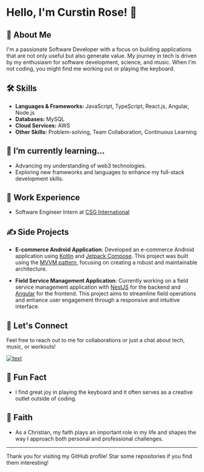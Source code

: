 # Hello, I'm Curstin Rose! 👋

## 🚀 About Me
I'm a passionate Software Developer with a focus on building applications that are not only useful but also generate value. My journey in tech is driven by my enthusiasm for software development, science, and music. When I'm not coding, you might find me working out or playing the keyboard.

## 🛠 Skills
- **Languages & Frameworks:** JavaScript, TypeScript, React.js, Angular, Node.js
- **Databases:** MySQL
- **Cloud Services:** AWS
- **Other Skills:** Problem-solving, Team Collaboration, Continuous Learning

## 🌱 I’m currently learning...
- Advancing my understanding of web3 technologies.
- Exploring new frameworks and languages to enhance my full-stack development skills.

## 💼 Work Experience
- Software Engineer Intern at [CSG International](https://www.csgi.com/)

## ✍ Side Projects
- **E-commerce Android Application**: Developed an e-commerce Android application using [Kotlin](https://kotlinlang.org/) and [Jetpack Compose](https://developer.android.com/jetpack/compose). This project was built using the [MVVM pattern](https://en.wikipedia.org/wiki/Model%E2%80%93view%E2%80%93viewmodel), focusing on creating a robust and maintainable architecture.

- **Field Service Management Application**: Currently working on a field service management application with [NestJS](https://nestjs.com/) for the backend and [Angular](https://angular.dev/) for the frontend. This project aims to streamline field operations and enhance user engagement through a responsive and intuitive interface.

## 💬 Let's Connect
Feel free to reach out to me for collaborations or just a chat about tech, music, or workouts!

[![text](https://img.shields.io/badge/LinkedIn-0077B5?style=for-the-badge&logo=linkedin&logoColor=white)](https://www.linkedin.com/in/curstin-rose/)

## 🎵 Fun Fact
- I find great joy in playing the keyboard and it often serves as a creative outlet outside of coding.

## 🙏 Faith
- As a Christian, my faith plays an important role in my life and shapes the way I approach both personal and professional challenges.

---

Thank you for visiting my GitHub profile! Star some repositories if you find them interesting!
